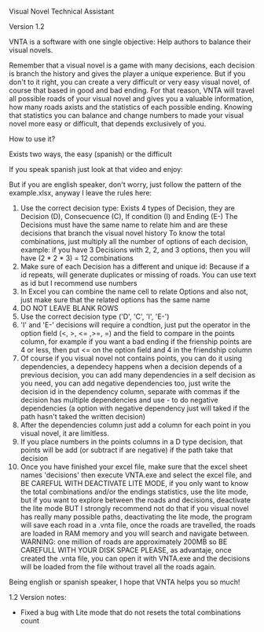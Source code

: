 Visual Novel Technical Assistant

Version 1.2

VNTA is a software with one single objective: Help authors to balance their visual novels.

Remember that a visual novel is a game with many decisions, each decision is branch the history and gives the player a unique experience.
But if you don't to it right, you can create a very difficult or very easy visual novel, of course that based in good and bad ending.
For that reason, VNTA will travel all possible roads of your visual novel and gives you a valuable information, how many roads axists and the statistics of each possible ending.
Knowing that statistics you can balance and change numbers to made your visual novel more easy or difficult, that depends exclusively of you.

How to use it?

Exists two ways, the easy (spanish) or the difficult

If you speak spanish just look at that video and enjoy: 

But if you are english speaker, don't worry, just follow the pattern of the example.xlsx, anyway I leave the rules here:

1. Use the correct decision type: Exists 4 types of Decision, they are Decision (D), Consecuence (C), If condition (I) and Ending (E-)
    The Decisions must have the same name to relate him and are these decisions that branch the visual novel history
    To know the total combinations, just multiply all the number of options of each decision, example: if you have 3 Decisions with 2, 2, and 3 options, then you will have (2 * 2 * 3) = 12 combinations
2. Make sure of each Decision has a different and unique id: Because if a id repeats, will generate duplicates or missing of roads. You can use text as id but I recommend use numbers
3. In Excel you can combine the name cell to relate Options and also not, just make sure that the related options has the same name
4. DO NOT LEAVE BLANK ROWS
5. Use the correct decision type ('D', 'C', 'I', 'E-')
6. 'I' and 'E-' decisions will require a condtion, just put the operator in the option field (<, >, <= ,>=, =) and the field to compare in the points column, for example if you want a bad ending if the frienship points are 4 or less, then put <= on the option field and 4 in the friendship column
7. Of course if you visual novel not contains points, you can do it using dependencies, a dependecy happens when a decision depends of a previous decision, you can add many dependencies in a self decision as you need, you can add negative dependencies too, just write the decision id in the dependency column, separate with commas if the decision has multiple dependencies and use - to do negative dependencies (a option with negative dependency just will taked if the path hasn't taked the written decision)
8. After the dependencies column just add a column for each point in you visual novel, it are limitless.
9. If you place numbers in the points columns in a D type decision, that points will be add (or subtract if are negative) if the path take that decision
10. Once you have finished your excel file, make sure that the excel sheet names 'decisions' then execute VNTA.exe and select the excel file, and BE CAREFUL WITH DEACTIVATE LITE MODE, if you only want to know the total combinations and/or the endings statistics, use the lite mode, but if you want to explore between the roads and decisions, deactivate the lite mode BUT I strongly recommend not do that if you visual novel has really many possible paths, deactivating the lite mode, the program will save each road in a .vnta file, once the roads are travelled, the roads are loaded in RAM memory and you will search and navigate between. WARNING: one million of roads are approximately 200MB so BE CAREFULL WITH YOUR DISK SPACE PLEASE, as advantaje, once created the .vnta file, you can open it with VNTA.exe and the decisions will be loaded from the file without travel all the roads again.

Being english or spanish speaker, I hope that VNTA helps you so much!

1.2 Version notes:
* Fixed a bug with Lite mode that do not resets the total combinations count
